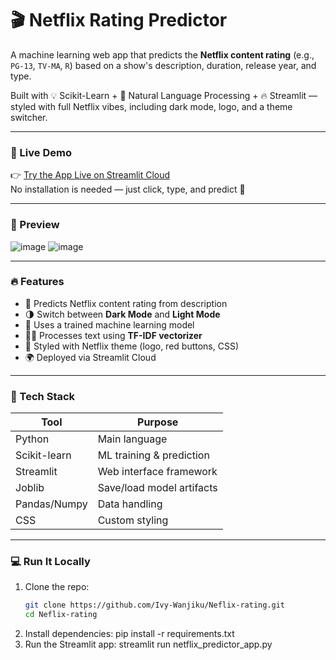 # 🎬 Netflix Rating Predictor

A machine learning web app that predicts the **Netflix content rating** (e.g., `PG-13`, `TV-MA`, `R`) based on a show's description, duration, release year, and type.

Built with 💡 Scikit-Learn + 🧠 Natural Language Processing + 🔥 Streamlit — styled with full Netflix vibes, including dark mode, logo, and a theme switcher.

---

### 🚀 Live Demo  
👉 [Try the App Live on Streamlit Cloud](https://neflix-rating-nixob3kmcqeqecpxyjq9sa.streamlit.app/)  
No installation is needed — just click, type, and predict 🎯

---

### 📸 Preview
![image](https://github.com/user-attachments/assets/c0b8b12a-64b0-472a-b4b3-b699c573cc3b)
![image](https://github.com/user-attachments/assets/3a0a35b3-bf8b-4dfd-a8e1-af1f99eab3e8)


---

### 🔥 Features

- 🎥 Predicts Netflix content rating from description
- 🌗 Switch between **Dark Mode** and **Light Mode**
- 🧠 Uses a trained machine learning model
- ✍🏽 Processes text using **TF-IDF vectorizer**
- 💅 Styled with Netflix theme (logo, red buttons, CSS)
- 🌍 Deployed via Streamlit Cloud

---

### 🧠 Tech Stack

| Tool         | Purpose                     |
|--------------|-----------------------------|
| Python       | Main language               |
| Scikit-learn | ML training & prediction    |
| Streamlit    | Web interface framework     |
| Joblib       | Save/load model artifacts   |
| Pandas/Numpy | Data handling               |
| CSS          | Custom styling              |

---

### 💻 Run It Locally

1. Clone the repo:
   ```bash
   git clone https://github.com/Ivy-Wanjiku/Neflix-rating.git
   cd Neflix-rating
2. Install dependencies:
   pip install -r requirements.txt
3. Run the Streamlit app:
   streamlit run netflix_predictor_app.py

    
